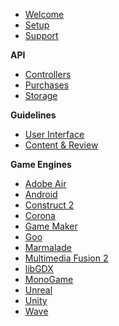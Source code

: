* [Welcome](index.md)
* [Setup](setup.md)
* [Support](developer_support.md)

**API**
* [Controllers](controllers.md)
* [Purchases](purchasing.md)
* [Storage](storage.md)

**Guidelines**
* [User Interface](interface-guidelines.md)
* [Content & Review](content-review-guidelines.md)

**Game Engines**
* [Adobe Air](adobe-air.md)
* [Android](android.md)
* [Construct 2](construct_2.md)
* [Corona](corona.md)
* [Game Maker](game-maker.md)
* [Goo](goo.md)
* [Marmalade](marmalade.md)
* [Multimedia Fusion 2](multimedia_fusion_2.md)
* [libGDX](libGDX.md)
* [MonoGame](mono-game.md)
* [Unreal](unreal.md)
* [Unity](unity.md)
* [Wave](wave.md)
